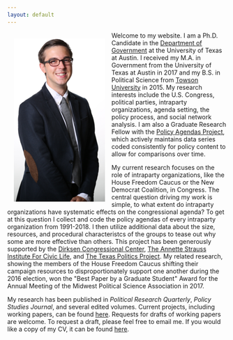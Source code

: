 ```yaml
---
layout: default
---
```

<img style="width=209px;height=375px;float:left;padding:15px;"
src="/images/photo.png" alt="" width="209" height="375">

Welcome to my website. I am a Ph.D. Candidate in the [Department of Government](http://www.utexas.edu/cola/government/) at the University of Texas at Austin. I received my M.A. in Government from the University of Texas at Austin in 2017 and my B.S. in Political Science from [Towson University](http://www.towson.edu) in 2015. My research interests include the U.S. Congress, political parties, intraparty organizations, agenda setting, the policy process, and social network analysis. I am also a Graduate Research Fellow with the [Policy Agendas Project](http://www.comparativeagendas.net), which actively maintains data series coded consistently for policy content to allow for comparisons over time.

My current research focuses on the role of intraparty organizations, like the House Freedom Caucus or the New Democrat Coalition, in Congress. The central question driving my work is simple, to what extent do intraparty organizations have systematic effects on the congressional agenda? To get at this question I collect and code the policy agendas of every intraparty organization from 1991-2018. I then utilize additional data about the size, resources, and procedural characteristcs of the groups to tease out why some are more effective than others. This project has been generously supported by the [Dirksen Congressional Center](http://www.dirksencenter.org/print_programs_crgs.htm), [The Annette Strauss Institute For Civic Life](https://moody.utexas.edu/centers/strauss/patricia-witherspoon-research-award), and [The Texas Politics Project](https://texaspolitics.utexas.edu/). My related research, showing the members of the House Freedom Caucus shifting their campaign resources to disproportionately support one another during the 2016 election, won the "Best Paper by a Graduate Student" Award for the Annual Meeting of the Midwest Political Science Association in 2017.

My research has been published in *Political Research Quarterly*, *Policy Studies Journal*, and several edited volumes. Current projects, including working papers, can be found [here](/research/). Requests for drafts of working papers are welcome. To request a draft, please feel free to email me. If you would like a copy of my CV, it can be found [here](/McGee_CV.pdf).
